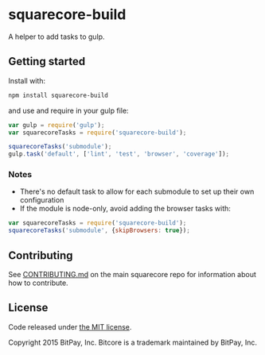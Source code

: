 # squarecore-build

A helper to add tasks to gulp.

## Getting started

Install with:

```sh
npm install squarecore-build
```

and use and require in your gulp file: 

```javascript
var gulp = require('gulp');
var squarecoreTasks = require('squarecore-build');

squarecoreTasks('submodule');
gulp.task('default', ['lint', 'test', 'browser', 'coverage']);
```

### Notes

* There's no default task to allow for each submodule to set up their own configuration
* If the module is node-only, avoid adding the browser tasks with:
```javascript
var squarecoreTasks = require('squarecore-build');
squarecoreTasks('submodule', {skipBrowsers: true});
```

## Contributing

See [CONTRIBUTING.md](https://github.com/bitpay/squarecore) on the main squarecore repo for information about how to contribute.

## License

Code released under [the MIT license](https://github.com/bitpay/squarecore/blob/master/LICENSE).

Copyright 2015 BitPay, Inc. Bitcore is a trademark maintained by BitPay, Inc.

